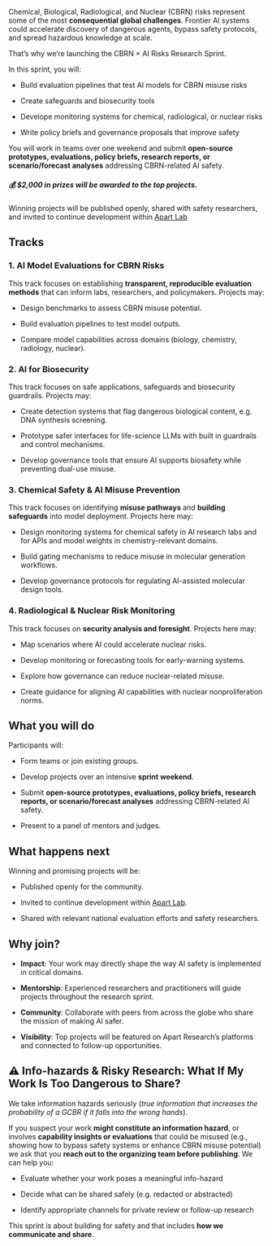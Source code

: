 Chemical, Biological, Radiological, and Nuclear (CBRN) risks represent some of the most **consequential global challenges**. Frontier AI systems could accelerate discovery of dangerous agents, bypass safety protocols, and spread hazardous knowledge at scale.

That’s why we’re launching the CBRN × AI Risks Research Sprint.

In this sprint, you will:

-   Build evaluation pipelines that test AI models for CBRN misuse risks

-   Create safeguards and biosecurity tools

-   Develope monitoring systems for chemical, radiological, or nuclear risks

-   Write policy briefs and governance proposals that improve safety


You will work in teams over one weekend and submit **open-source prototypes, evaluations, policy briefs, research reports, or scenario/forecast analyses** addressing CBRN-related AI safety.

##### 💰 **$2,000 in prizes** will be awarded to the top projects.

Winning projects will be published openly, shared with safety researchers, and invited to continue development within [Apart Lab](https://www.apartresearch.com/lab)

## **Tracks**

### 1\. AI Model Evaluations for CBRN Risks

This track focuses on establishing **transparent, reproducible evaluation methods** that can inform labs, researchers, and policymakers. Projects may:

-   Design benchmarks to assess CBRN misuse potential.

-   Build evaluation pipelines to test model outputs.

-   Compare model capabilities across domains (biology, chemistry, radiology, nuclear).


### 2\. AI for Biosecurity

This track focuses on safe applications, safeguards and biosecurity guardrails. Projects may:

-   Create detection systems that flag dangerous biological content, e.g. DNA synthesis screening.

-   Prototype safer interfaces for life-science LLMs with built in guardrails and control mechanisms.

-   Develop governance tools that ensure AI supports biosafety while preventing dual-use misuse.


### 3\. Chemical Safety & AI Misuse Prevention

This track focuses on identifying **misuse pathways** and **building safeguards** into model deployment. Projects here may:

-   Design monitoring systems for chemical safety in AI research labs and for APIs and model weights in chemistry-relevant domains.

-   Build gating mechanisms to reduce misuse in molecular generation workflows.

-   Develop governance protocols for regulating AI-assisted molecular design tools.


### 4\. Radiological & Nuclear Risk Monitoring

This track focuses on **security analysis and foresight**. Projects here may:

-   Map scenarios where AI could accelerate nuclear risks.

-   Develop monitoring or forecasting tools for early-warning systems.

-   Explore how governance can reduce nuclear-related misuse.

-   Create guidance for aligning AI capabilities with nuclear nonproliferation norms.


## **What you will do**

Participants will:

-   Form teams or join existing groups.

-   Develop projects over an intensive **sprint weekend**.

-   Submit **open-source prototypes, evaluations, policy briefs, research reports, or scenario/forecast analyses** addressing CBRN-related AI safety.

-   Present to a panel of mentors and judges.


## **What happens next**

Winning and promising projects will be:

-   Published openly for the community.

-   Invited to continue development within [Apart Lab](https://www.apartresearch.com/lab).

-   Shared with relevant national evaluation efforts and safety researchers.


## **Why join?**

-   **Impact**: Your work may directly shape the way AI safety is implemented in critical domains.

-   **Mentorship**: Experienced researchers and practitioners will guide projects throughout the research sprint.

-   **Community**: Collaborate with peers from across the globe who share the mission of making AI safer.

-   **Visibility**: Top projects will be featured on Apart Research’s platforms and connected to follow-up opportunities.


## ⚠️ Info-hazards & Risky Research: What If My Work Is Too Dangerous to Share?

We take information hazards seriously (_true information that increases the probability of a GCBR if it falls into the wrong hands_).

If you suspect your work **might constitute an information hazard**, or involves **capability insights or evaluations** that could be misused (e.g., showing how to bypass safety systems or enhance CBRN misuse potential) we ask that you **reach out to the organizing team before publishing**. We can help you:

-   Evaluate whether your work poses a meaningful info-hazard

-   Decide what can be shared safely (e.g. redacted or abstracted)

-   Identify appropriate channels for private review or follow-up research


This sprint is about building for safety and that includes **how we communicate and share**.
